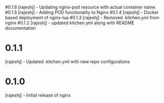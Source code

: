 #0.1.6
[rajeshj] - Updating nginx-pod resource with actual container name
#0.1.5
[rajeshj] - Adding POD functionality to Nginx
#0.1.4
[rajeshj] - Docker based deployment of nginx-lua
#0.1.3
[rajeshj] - Removed .kitchen.yml from nginx
#0.1.2
[rajeshj] - updated kitchen.yml along with README documentation
# 0.1.1
[rajeshj] - Updated .kitchen.yml with new repo configurations
# 0.1.0
[rajeshj] - Initial release of nginx
